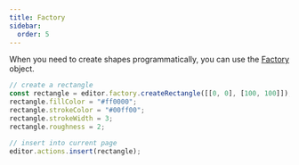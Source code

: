 ```yaml
---
title: Factory
sidebar:
  order: 5
---
```


When you need to create shapes programmatically, you can use the [Factory](/api-core/classes/shapefactory/) object.

```ts
// create a rectangle
const rectangle = editor.factory.createRectangle([[0, 0], [100, 100]]);
rectangle.fillColor = "#ff0000";
rectangle.strokeColor = "#00ff00";
rectangle.strokeWidth = 3;
rectangle.roughness = 2;

// insert into current page
editor.actions.insert(rectangle);
```